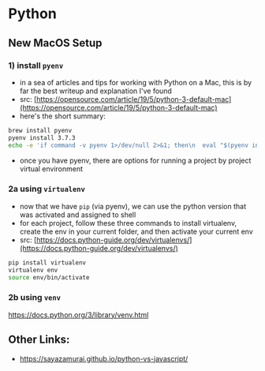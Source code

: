 # Python

## New MacOS Setup

### 1) install `pyenv`
    
* in a sea of articles and tips for working with Python on a Mac, this is by far the best writeup and explanation I've found
* src: [https://opensource.com/article/19/5/python-3-default-mac](https://opensource.com/article/19/5/python-3-default-mac)
* here's the short summary:
```zsh
brew install pyenv
pyenv install 3.7.3
echo -e 'if command -v pyenv 1>/dev/null 2>&1; then\n  eval "$(pyenv init -)"\nfi' >> ~/.zshrc
```
* once you have pyenv, there are options for running a project by project virtual environment


### 2a using `virtualenv`
* now that we have `pip` (via pyenv), we can use the python version that was activated and assigned to shell
* for each project, follow these three commands to install virtualenv, create the env in your current folder, and then activate your current env
* src: [https://docs.python-guide.org/dev/virtualenvs/](https://docs.python-guide.org/dev/virtualenvs/)
```zsh
pip install virtualenv
virtualenv env
source env/bin/activate
```

### 2b using `venv`
https://docs.python.org/3/library/venv.html


## Other Links:
* https://sayazamurai.github.io/python-vs-javascript/